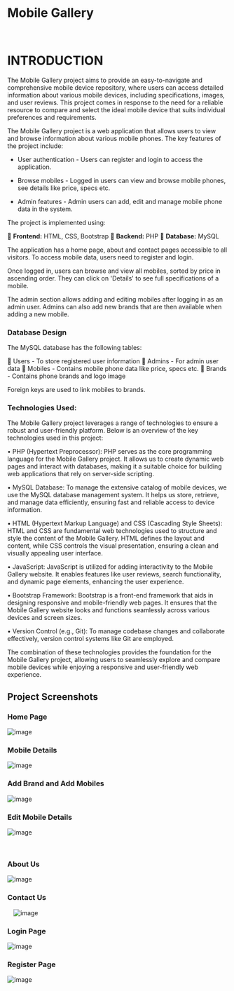 # Mobile Gallery




 

# INTRODUCTION

The Mobile Gallery project aims to provide an easy-to-navigate and comprehensive mobile device repository, where users can access detailed information about various mobile devices, including specifications, images, and user reviews. This project comes in response to the need for a reliable resource to compare and select the ideal mobile device that suits individual preferences and requirements.

The Mobile Gallery project is a web application that allows users to view and browse information about various mobile phones. The key features of the project include:

- User authentication - Users can register and login to access the application.

- Browse mobiles - Logged in users can view and browse mobile phones, see details like price, specs etc.

- Admin features - Admin users can add, edit and manage mobile phone data in the system.

The project is implemented using:

	**Frontend:** HTML, CSS, Bootstrap
	**Backend:** PHP
	**Database:** MySQL

The application has a home page, about and contact pages accessible to all visitors. To access mobile data, users need to register and login.

Once logged in, users can browse and view all mobiles, sorted by price in ascending order. They can click on 'Details' to see full specifications of a mobile.

The admin section allows adding and editing mobiles after logging in as an admin user. Admins can also add new brands that are then available when adding a new mobile.

### Database Design

The MySQL database has the following tables:

	Users - To store registered user information
	Admins - For admin user data
	Mobiles - Contains mobile phone data like price, specs etc.
	Brands - Contains phone brands and logo image

Foreign keys are used to link mobiles to brands.

### Technologies Used:

The Mobile Gallery project leverages a range of technologies to ensure a robust and user-friendly platform. Below is an overview of the key technologies used in this project:

•	PHP (Hypertext Preprocessor): PHP serves as the core programming language for the Mobile Gallery project. It allows us to create dynamic web pages and interact with databases, making it a suitable choice for building web applications that rely on server-side scripting.

•	MySQL Database: To manage the extensive catalog of mobile devices, we use the MySQL database management system. It helps us store, retrieve, and manage data efficiently, ensuring fast and reliable access to device information.

•	HTML (Hypertext Markup Language) and CSS (Cascading Style Sheets): HTML and CSS are fundamental web technologies used to structure and style the content of the Mobile Gallery. HTML defines the layout and content, while CSS controls the visual presentation, ensuring a clean and visually appealing user interface.

•	JavaScript: JavaScript is utilized for adding interactivity to the Mobile Gallery website. It enables features like user reviews, search functionality, and dynamic page elements, enhancing the user experience.

•	Bootstrap Framework: Bootstrap is a front-end framework that aids in designing responsive and mobile-friendly web pages. It ensures that the Mobile Gallery website looks and functions seamlessly across various devices and screen sizes.

•	Version Control (e.g., Git): To manage codebase changes and collaborate effectively, version control systems like Git are employed.

The combination of these technologies provides the foundation for the Mobile Gallery project, allowing users to seamlessly explore and compare mobile devices while enjoying a responsive and user-friendly web experience.






 
## Project Screenshots

### Home Page
![image](https://github.com/king-ronin04/php/assets/103017387/92b62ad0-a682-408e-a2e6-33f434083db1)



### Mobile Details
![image](https://github.com/king-ronin04/php/assets/103017387/eb14658d-9df3-47c5-adcd-0c3492a8e9a2)


### Add Brand and Add Mobiles
![image](https://github.com/king-ronin04/php/assets/103017387/ddc9e2b4-37cf-49cd-a11c-a41e54b0dc2e)




### Edit Mobile Details
![image](https://github.com/king-ronin04/php/assets/103017387/c8486684-dbb3-49b8-a71e-6e9297cb7019)

 
### About Us
![image](https://github.com/king-ronin04/php/assets/103017387/2f926e53-7653-49e5-8272-205304ec2a34)

### Contact Us
 ![image](https://github.com/king-ronin04/php/assets/103017387/bf7399b4-cfd3-4165-b88d-c9bea6b3e45c)

### Login Page
![image](https://github.com/king-ronin04/php/assets/103017387/38f49535-9a97-4093-b734-58ac2a393e36)



### Register Page
 ![image](https://github.com/king-ronin04/php/assets/103017387/79becd56-d0d8-40e0-a167-ababdf6e71ad)

